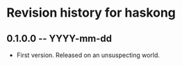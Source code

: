 # Revision history for haskong

## 0.1.0.0 -- YYYY-mm-dd

* First version. Released on an unsuspecting world.
